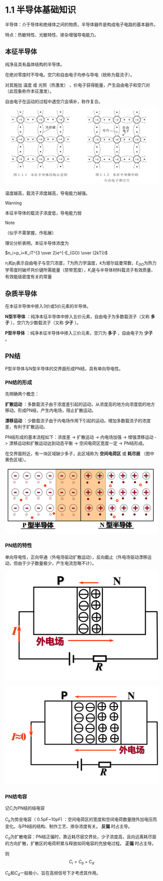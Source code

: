 # 1.1 半导体基础知识

半导体：介于导体和绝缘体之间的物质，半导体器件是构成电子电路的基本器件。

特点：热敏特性、光敏特性、掺杂增强导电能力。

## 本征半导体

纯净且具有晶体结构的半导体。

在绝对零度时不导电。空穴和自由电子均参与导电（统称为载流子）。

对其施加 温度 或 光照（热激发） ，价电子获得能量，产生自由电子和空穴对（此现象称作本征激发）。

自由电子在运动的过程中遇空穴会填补，称作复合。

![书上插图1.1.1和1.1.2](./images/1.1.1and1.1.2.png)

温度越高，载流子浓度越高，导电能力越强。

> [!warning]
>
> 本征半导体的载流子浓度低，导电能力弱

> [!note]
>
> （似乎不需掌握，作拓展）
>
> 理论分析表明，本征半导体浓度为
>
> $n_i=p_i=K_iT^{3 \over 2}e^{-E_{GO} \over (2kT)}$
>
> $n_i$和$p_i$表示自由电子与空穴浓度，$T$为热力学温度，$k$为玻尔兹曼常数，$E_{GO}$为热力学零度时破坏共价键所需能量（禁带宽度），$K_i$是与半导体材料载流子有效质量、有效能级密度有关的常量

## 杂质半导体

在本征半导体中掺入3价或5价元素的半导体。

**N型半导体** ：纯净本征半导体中掺入五价元素，自由电子为多数载流子（又称 **多子** ），空穴为少数载流子（又称 **少子** ）。

**P型半导体** ：纯净本征半导体中掺入三价元素，空穴为 **多子** ，自由电子为 **少子** 。

## PN结

P型半导体与N型半导体的交界面形成PN结，具有单向导电性。

### PN结的形成

先明确两个概念：

**扩散运动** ：多数载流子由于浓度差引起的运动，从浓度高的地方向浓度低的地方移动。形成PN结，产生内电场，阻止扩散运动。

**漂移运动** ：少数载流子由于内电场作用下引起的运动。增加多数载流子的浓度差，有利于扩散运动。

PN结形成的基本流程如下：浓度差 -> 扩散运动 -> 内电场加强 -> 增强漂移运动 -> 漂移运动和扩散运动达到动态平衡 -> 空间电荷区宽度一定 -> PN结形成。

在交界面附近，有一块区域缺少多子，此区域称为 **空间电荷区** 或 **耗尽层** （图中黄色区域）。

![PN结](./images/PN结.png)

### PN结的特性

单向导电性，正向导通（外电场驱动扩散运动），反向截止（外电场驱动漂移运动，但由于少子数量极少，产生电流忽略不计）。

![&medium](./images/正向导通.png)

![&medium](./images/反向截止.png)

### PN结电容

记$C_i$为PN结的结电容

$C_b$为势垒电容（ 0.5pF~10pF) ：空间电荷区的宽度和空间电荷数量随外加电压而变化。与PN结的结构、制作工艺、掺杂浓度有关。 **反偏** 时占主导。

$C_d$为扩散电容：PN结正偏时，靠近耗尽层交界处，少子浓度高，且向远离耗尽层的方向扩散，扩散区的电荷积累与释放如同电容的充放电过程。 **正偏** 时占主导。

则
$$
C_i=C_b+C_d
$$


$C_b$和$C_d$一般极小，旨在高频信号下才考虑其作用。

